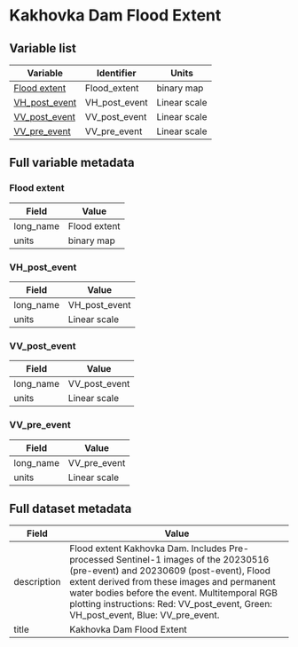 # Kakhovka Dam Flood Extent

## Variable list

| Variable | Identifier | Units |
| ---- | ---- | ---- |
| [Flood extent](#Flood\_extent) | Flood\_extent | binary map |
| [VH\_post\_event](#VH\_post\_event) | VH\_post\_event | Linear scale |
| [VV\_post\_event](#VV\_post\_event) | VV\_post\_event | Linear scale |
| [VV\_pre\_event](#VV\_pre\_event) | VV\_pre\_event | Linear scale |

## Full variable metadata

### <a name="Flood_extent"></a>Flood extent

| Field | Value |
| ---- | ---- |
| long\_name | Flood extent |
| units | binary map |

### <a name="VH_post_event"></a>VH_post_event

| Field | Value |
| ---- | ---- |
| long\_name | VH\_post\_event |
| units | Linear scale |

### <a name="VV_post_event"></a>VV_post_event

| Field | Value |
| ---- | ---- |
| long\_name | VV\_post\_event |
| units | Linear scale |

### <a name="VV_pre_event"></a>VV_pre_event

| Field | Value |
| ---- | ---- |
| long\_name | VV\_pre\_event |
| units | Linear scale |

## <a name="full-metadata"></a>Full dataset metadata

| Field | Value |
| ---- | ---- |
| description | Flood extent Kakhovka Dam\. Includes Pre\-processed Sentinel\-1 images of the 20230516 \(pre\-event\) and 20230609 \(post\-event\), Flood extent derived from these images and permanent water bodies before the event\. Multitemporal RGB plotting instructions: Red: VV\_post\_event, Green: VH\_post\_event, Blue: VV\_pre\_event\. |
| title | Kakhovka Dam Flood Extent |

